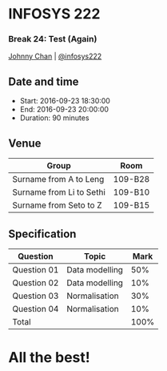 # <i class="fa fa-database"></i> INFOSYS 222
### Break 24: Test (Again)
<i class="fa fa-copyright"></i> [Johnny Chan](mailto:jh.chan@auckland.ac.nz) | <i class="fa fa-twitter"></i> [@infosys222](http://twitter.com/infosys222)



## <i class="fa fa-clock-o"></i> Date and time

- Start: 2016-09-23 18:30:00
- End: 2016-09-23 20:00:00
- Duration: 90 minutes



## <i class="fa fa-map-o"></i> Venue

Group | Room
--- | ---
Surname from A to Leng | 109-B28
Surname from Li to Sethi |109-B10
Surname from Seto to Z |	109-B15



## <i class="fa fa-file-text-o"></i> Specification

Question | Topic | Mark
--- | --- | ---
Question 01 | Data modelling | 50%
Question 02 | Data modelling | 10%
Question 03 | Normalisation | 30%
Question 04 | Normalisation | 10%
Total | | 100%



# All the best!
